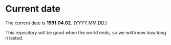 # Current date

The current date is **1991.04.02.** (YYYY.MM.DD.)

This repository will be good when the world ends, so we will know how long it lasted.
